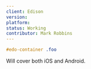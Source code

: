 ```yaml
---
client: Edison
version:
platform:
status: Working
contributor: Mark Robbins
---
```


```css
#edo-container .foo
```

Will cover both iOS and Android.
